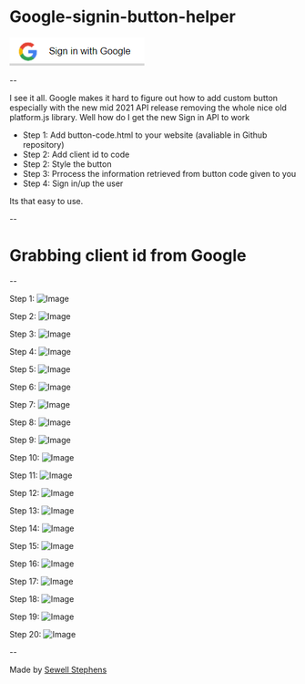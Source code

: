 # Google-signin-button-helper

![Image](https://raw.githubusercontent.com/sewellstephens/Google-signin-button-helper/master/signin.png)

--

I see it all. Google makes it hard to figure out how to add custom button especially with the new mid 2021 API release removing the whole nice old platform.js library. Well how do I get the new Sign in API to work

 - Step 1: Add button-code.html to your website (avaliable in Github repository)
 - Step 2: Add client id to code
 - Step 2: Style the button
 - Step 3: Prrocess the information retrieved from button code given to you
 - Step 4: Sign in/up the user
 
 Its that easy to use.
 
 --
 
 # Grabbing client id from Google
 
 --
 
 Step 1:
 ![Image](https://cdn.sewellstephens.com/step-1.png)
 
 Step 2:
 ![Image](https://cdn.sewellstephens.com/step-2.png)
 
 Step 3:
 ![Image](https://cdn.sewellstephens.com/step-3.png)
 
 Step 4:
 ![Image](https://cdn.sewellstephens.com/step-4.png)
 
 Step 5:
 ![Image](https://cdn.sewellstephens.com/step-5.png)
 
 Step 6:
 ![Image](https://cdn.sewellstephens.com/step-6.png)
 
 Step 7:
 ![Image](https://cdn.sewellstephens.com/step-7.png)
 
 Step 8:
 ![Image](https://cdn.sewellstephens.com/step-8.png)
 
 Step 9:
 ![Image](https://cdn.sewellstephens.com/step-9.png)
 
 Step 10:
 ![Image](https://cdn.sewellstephens.com/step-10.png)
 
 Step 11:
 ![Image](https://cdn.sewellstephens.com/step-11.png)
 
 Step 12:
 ![Image](https://cdn.sewellstephens.com/step-12.png)
 
 Step 13:
 ![Image](https://cdn.sewellstephens.com/step-13.png)
 
 Step 14:
 ![Image](https://cdn.sewellstephens.com/step-15.png)
 
 Step 15:
 ![Image](https://cdn.sewellstephens.com/step-16.png)
 
 Step 16:
 ![Image](https://cdn.sewellstephens.com/step-17.png)
 
 Step 17:
 ![Image](https://cdn.sewellstephens.com/step-18.png)
 
 Step 18:
 ![Image](https://cdn.sewellstephens.com/step-19.png)
 
 Step 19:
 ![Image](https://cdn.sewellstephens.com/step-20.png)
 
 Step 20:
 ![Image](https://cdn.sewellstephens.com/step-21.png)
 
 --
 
 Made by [Sewell Stephens](https://sewellstephens.com)

